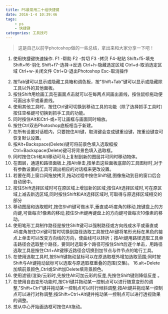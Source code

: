 ```yaml
---
title: PS最常用二十组快捷键
date: 2016-1-4 10:39:46
tags: 
    - ps 
    - 快捷键
categories: 工具技巧
---
```

> 这是自己以前学photoshop做的一些总结，拿出来和大家分享一下吧！

1. 使用快捷键快速操作. 
F1 -帮助 
F2 -剪切 
F3 -拷贝 
F4-粘贴 
Shift+f5-填充 
Shift+f6-羽化 
Shift+f7-选择→反选 
Ctrl+h-隐藏选定区域 
Ctrl+d-取消选定区域 
Ctrl+w-关闭文件 
Ctrl+Q-退出Photoshop 
Esc-取消操作 
<!-- more -->
2. 按Tab键可以显示或隐藏工具箱和调色板，按"Shift+Tab"键可以显示或隐藏除工具以外的其他面板。 
3. 按住Shift用绘画工具在画面点击就可以在每两点间画出直线，按住鼠标拖动便可画出水平或垂直线。 
4. 使用其他工具时，按住Ctrl键可切换到移动工具的功能（除了选择抓手工具时）按住空格键可切换到抓手工具的功能。 
5. 同时按住Alt和Ctrl-或+可让画框与画面同时缩放。 
6. 按住Ctrl双击Photoshop底板相当于新建。 
7. 在所有设置对话框内，只要按住Alt键，取消键会变成键重设键，按重设键变可恢复默认设置。 
8. 按Alt+Backspace(Delete)键可将前景色填入选取框按Ctrl+Backspace(Delete)键可将背景色填入选取框。 
9. 同时按住Ctrl和Alt移动可马上复制到新的图层并可同时移动物体。 
10. 在图层，通道和路径面板上,按Alt单击,按单击这些面板底部的工具图标时,对于有参数设置的工具可调出相应的对话框来更改设置。 
11. 若要在两上窗口间拖放拷贝,拖动过程中按住Shift键,图像拖动到目的窗口后会自动居中。 
12. 按住Shift选择区域时可在原区域上增加新的区域;按住Alt选择区域时,可在原区域上减去新选区域,同时按住Shift和Alt选择区域时,可取得与原选择区域相交的部分 
13. 移动图层和选取框时,按住Shift键可做水平,垂直或45度角的移动,按键盘上的方向键,可做每次1像素的移动,按住Shift键再键盘上的方向键可做每次10像素的移动。 
14. 使用笔形工具制作路径是按住Shift键可以强制路径或方向线成水平或垂直或45度角按住Ctrl键可暂时切换到路径选取工具按住Alt键将笔形光标在黑色的接点上单击可以改变方向线的方向，使曲线可以转折；按Alt键用路径选取工具单击路径会选取整个路径，要同时选取多个路径可按住Shift后逐个单击，用路径选取工具是按住Ctrl+Alt键移近路径会切换到加节点与件节点的笔行工具。 
15. 在使用选取工具时,按Shift键拖动鼠标可以在原选取框外增加选取范围;同时按Shift与Alt键拖动鼠标可以选取与原选取框重叠的范围(交集)。 
16.alt+Delete加填前景颜色,Ctrl或Shift加Delete填背景颜色。 
17. 使用滤镜/渲染/云彩时,先按住Alt可加云彩的反差,先按住Shift键则降低反差 。 
18. 在使用自由变形功能时,按Ctrl键并拖动某一控制点可以进行随意变形的调整,"Shift+Ctrl"键并拖动某一控制点可以时行倾斜调整;按Alt键并拖动某一控制点可以进行对称调整;按Shift+Ctrl+Alt键并拖动某一控制点可以进行透视效果的调整。 
20. 想从中心开始画选框可按住Alt拖动。